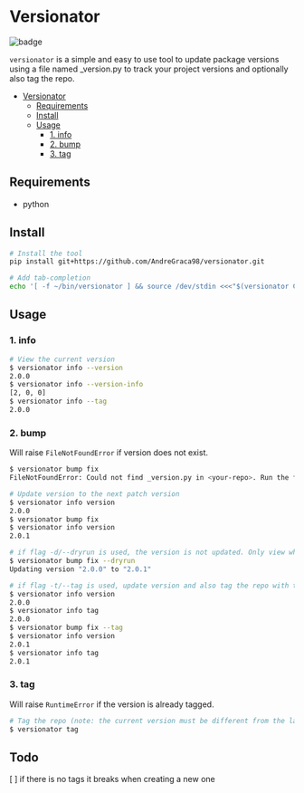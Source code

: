 # Versionator

![badge](https://img.shields.io/github/v/tag/AndreGraca98/version-updater?logo=python&logoColor=yellow&label=version)

`versionator` is a simple and easy to use tool to update package versions using a file named _version.py to track your project versions and optionally also tag the repo.

- [Versionator](#versionator)
  - [Requirements](#requirements)
  - [Install](#install)
  - [Usage](#usage)
    - [1. info](#1-info)
    - [2. bump](#2-bump)
    - [3. tag](#3-tag)

## Requirements

- python

## Install

```bash
# Install the tool
pip install git+https://github.com/AndreGraca98/versionator.git

# Add tab-completion
echo '[ -f ~/bin/versionator ] && source /dev/stdin <<<"$(versionator COMPLETION INIT)"' >>~/.bash_completion
```

## Usage

### 1. info

  ```bash
  # View the current version
  $ versionator info --version
  2.0.0
  $ versionator info --version-info
  [2, 0, 0]
  $ versionator info --tag
  2.0.0
  ```

### 2. bump

Will raise `FileNotFoundError` if version does not exist.

```bash
$ versionator bump fix
FileNotFoundError: Could not find _version.py in <your-repo>. Run the following: echo '__version__ = "0.0.0"' > _version.py

# Update version to the next patch version
$ versionator info version
2.0.0
$ versionator bump fix
$ versionator info version
2.0.1

# if flag -d/--dryrun is used, the version is not updated. Only view what would happen
$ versionator bump fix --dryrun
Updating version "2.0.0" to "2.0.1"

# if flag -t/--tag is used, update version and also tag the repo with the version
$ versionator info version
2.0.0
$ versionator info tag
2.0.0
$ versionator bump fix --tag
$ versionator info version
2.0.1
$ versionator info tag
2.0.1
```

### 3. tag

Will raise `RuntimeError` if the version is already tagged.

```python
# Tag the repo (note: the current version must be different from the latest tag)
$ versionator tag
```

## Todo

[ ] if there is no tags it breaks when creating a new one
